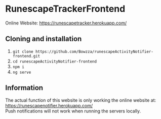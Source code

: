 # RunescapeTrackerFrontend

Online Website: https://runescapetracker.herokuapp.com/

## Cloning and installation
1. `git clone https://github.com/Bowzza/runescapeActivityNotifier-frontend.git`
2. `cd runescapeActivityNotifier-frontend`
3. `npm i`
4. `ng serve`

## Information
The actual function of this website is only working the online website at: https://runescapenotifier.herokuapp.com/</br>
Push notifications will not work when running the servers locally.


